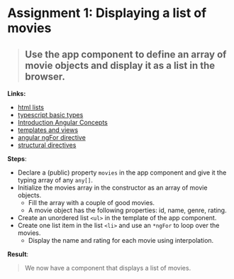 Assignment 1: Displaying a list of movies
==============================================

> ## Use the app component to define an array of movie objects and display it as a list in the browser.

**Links:**
- [html lists](http://www.w3schools.com/html/html_lists.asp)
- [typescript basic types](https://www.typescriptlang.org/docs/handbook/basic-types.html)
- [Introduction Angular Concepts](https://angular.io/guide/architecture)
- [templates and views](https://angular.io/guide/architecture-components#templates-and-views)
- [angular ngFor directive](https://angular-training-guide.rangle.io/directives/structural_directives/ng_for_directive)
- [structural directives](https://angular-training-guide.rangle.io/directives/structural_directives)

**Steps**:
- Declare a (public) property `movies` in the app component and give it the typing array of any `any[]`.
- Initialize the movies array in the constructor as an array of movie objects.
  - Fill the array with a couple of good movies.
  - A movie object has the following properties: id, name, genre, rating.
- Create an unordered list `<ul>` in the template of the app component.
- Create one list item in the list `<li>` and use an `*ngFor` to loop over the movies.
  - Display the name and rating for each movie using interpolation.

**Result**:
> We now have a component that displays a list of movies.
